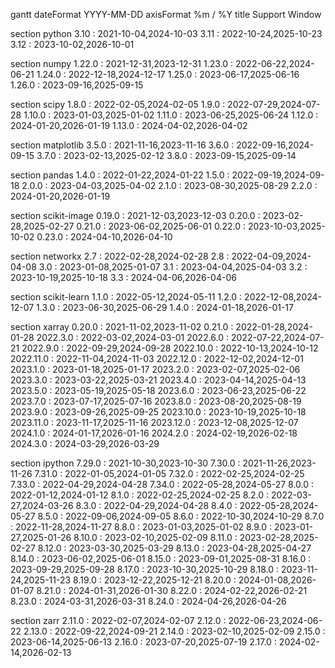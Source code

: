 gantt
dateFormat YYYY-MM-DD
axisFormat %m / %Y
title Support Window

section python
3.10 : 2021-10-04,2024-10-03
3.11 : 2022-10-24,2025-10-23
3.12 : 2023-10-02,2026-10-01

section numpy
1.22.0 : 2021-12-31,2023-12-31
1.23.0 : 2022-06-22,2024-06-21
1.24.0 : 2022-12-18,2024-12-17
1.25.0 : 2023-06-17,2025-06-16
1.26.0 : 2023-09-16,2025-09-15

section scipy
1.8.0 : 2022-02-05,2024-02-05
1.9.0 : 2022-07-29,2024-07-28
1.10.0 : 2023-01-03,2025-01-02
1.11.0 : 2023-06-25,2025-06-24
1.12.0 : 2024-01-20,2026-01-19
1.13.0 : 2024-04-02,2026-04-02

section matplotlib
3.5.0 : 2021-11-16,2023-11-16
3.6.0 : 2022-09-16,2024-09-15
3.7.0 : 2023-02-13,2025-02-12
3.8.0 : 2023-09-15,2025-09-14

section pandas
1.4.0 : 2022-01-22,2024-01-22
1.5.0 : 2022-09-19,2024-09-18
2.0.0 : 2023-04-03,2025-04-02
2.1.0 : 2023-08-30,2025-08-29
2.2.0 : 2024-01-20,2026-01-19

section scikit-image
0.19.0 : 2021-12-03,2023-12-03
0.20.0 : 2023-02-28,2025-02-27
0.21.0 : 2023-06-02,2025-06-01
0.22.0 : 2023-10-03,2025-10-02
0.23.0 : 2024-04-10,2026-04-10

section networkx
2.7 : 2022-02-28,2024-02-28
2.8 : 2022-04-09,2024-04-08
3.0 : 2023-01-08,2025-01-07
3.1 : 2023-04-04,2025-04-03
3.2 : 2023-10-19,2025-10-18
3.3 : 2024-04-06,2026-04-06

section scikit-learn
1.1.0 : 2022-05-12,2024-05-11
1.2.0 : 2022-12-08,2024-12-07
1.3.0 : 2023-06-30,2025-06-29
1.4.0 : 2024-01-18,2026-01-17

section xarray
0.20.0 : 2021-11-02,2023-11-02
0.21.0 : 2022-01-28,2024-01-28
2022.3.0 : 2022-03-02,2024-03-01
2022.6.0 : 2022-07-22,2024-07-21
2022.9.0 : 2022-09-29,2024-09-28
2022.10.0 : 2022-10-13,2024-10-12
2022.11.0 : 2022-11-04,2024-11-03
2022.12.0 : 2022-12-02,2024-12-01
2023.1.0 : 2023-01-18,2025-01-17
2023.2.0 : 2023-02-07,2025-02-06
2023.3.0 : 2023-03-22,2025-03-21
2023.4.0 : 2023-04-14,2025-04-13
2023.5.0 : 2023-05-19,2025-05-18
2023.6.0 : 2023-06-23,2025-06-22
2023.7.0 : 2023-07-17,2025-07-16
2023.8.0 : 2023-08-20,2025-08-19
2023.9.0 : 2023-09-26,2025-09-25
2023.10.0 : 2023-10-19,2025-10-18
2023.11.0 : 2023-11-17,2025-11-16
2023.12.0 : 2023-12-08,2025-12-07
2024.1.0 : 2024-01-17,2026-01-16
2024.2.0 : 2024-02-19,2026-02-18
2024.3.0 : 2024-03-29,2026-03-29

section ipython
7.29.0 : 2021-10-30,2023-10-30
7.30.0 : 2021-11-26,2023-11-26
7.31.0 : 2022-01-05,2024-01-05
7.32.0 : 2022-02-25,2024-02-25
7.33.0 : 2022-04-29,2024-04-28
7.34.0 : 2022-05-28,2024-05-27
8.0.0 : 2022-01-12,2024-01-12
8.1.0 : 2022-02-25,2024-02-25
8.2.0 : 2022-03-27,2024-03-26
8.3.0 : 2022-04-29,2024-04-28
8.4.0 : 2022-05-28,2024-05-27
8.5.0 : 2022-09-06,2024-09-05
8.6.0 : 2022-10-30,2024-10-29
8.7.0 : 2022-11-28,2024-11-27
8.8.0 : 2023-01-03,2025-01-02
8.9.0 : 2023-01-27,2025-01-26
8.10.0 : 2023-02-10,2025-02-09
8.11.0 : 2023-02-28,2025-02-27
8.12.0 : 2023-03-30,2025-03-29
8.13.0 : 2023-04-28,2025-04-27
8.14.0 : 2023-06-02,2025-06-01
8.15.0 : 2023-09-01,2025-08-31
8.16.0 : 2023-09-29,2025-09-28
8.17.0 : 2023-10-30,2025-10-29
8.18.0 : 2023-11-24,2025-11-23
8.19.0 : 2023-12-22,2025-12-21
8.20.0 : 2024-01-08,2026-01-07
8.21.0 : 2024-01-31,2026-01-30
8.22.0 : 2024-02-22,2026-02-21
8.23.0 : 2024-03-31,2026-03-31
8.24.0 : 2024-04-26,2026-04-26

section zarr
2.11.0 : 2022-02-07,2024-02-07
2.12.0 : 2022-06-23,2024-06-22
2.13.0 : 2022-09-22,2024-09-21
2.14.0 : 2023-02-10,2025-02-09
2.15.0 : 2023-06-14,2025-06-13
2.16.0 : 2023-07-20,2025-07-19
2.17.0 : 2024-02-14,2026-02-13

